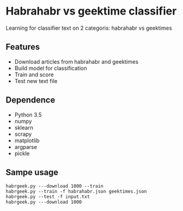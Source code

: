 # Habrahabr vs geektime classifier
Learning for classifier text on 2 categoris: habrahabr vs geektimes
## Features
- Download articles from habrahabr and geektimes
- Build model for classification
- Train and score
- Test new text file

## Dependence
- Python 3.5
- numpy
- sklearn
- scrapy
- matplotlib
- argparse
- pickle

## Sampe usage
```
habrgeek.py ---download 1000 --train
habrgeek.py --train -f habrahabr.json geektimes.json
habrgeek.py --test -f input.txt
habrgeek.py ---download 1000
```
